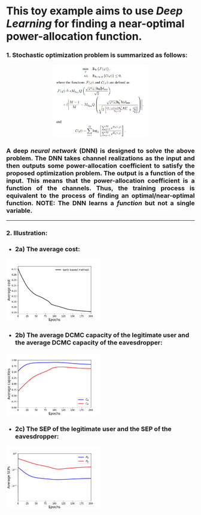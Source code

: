 # This toy example aims to use ***_Deep_ _Learning_*** for finding a near-optimal power-allocation function.

### 1. Stochastic optimization problem is summarized as follows:
<p align="center">
  <img src="https://github.com/TiepMH/tanh_based_Neural_Network/blob/main/figs/Prob_statement.png" width="50%" height="50%">
</p>

<div align="justify">
  
### A deep ***neural network*** (DNN) is designed to solve the above problem. The DNN takes channel realizations as the input and then outputs some power-allocation coefficient to satisfy the proposed optimization problem. The output is a function of the input. This means that the power-allocation coefficient is a function of the channels. Thus, the training process is equivalent to the process of finding an optimal/near-optimal function. NOTE: The DNN learns a ***function*** but not a single variable.

</div>

---

### 2. Illustration:

  + ### 2a) The average cost:
  
<img src="https://github.com/TiepMH/tanh_based_Neural_Network/blob/main/figs/Cost_vs_epoch.png" width="50%" height="50%">


  + ### 2b) The average DCMC capacity of the legitimate user and the average DCMC capacity of the eavesdropper:
  
<img src="https://github.com/TiepMH/tanh_based_Neural_Network/blob/main/figs/Cap_vs_epoch.png" width="50%" height="50%">

  + ### 2c) The SEP of the legitimate user and the SEP of the eavesdropper:
  
<img src="https://github.com/TiepMH/tanh_based_Neural_Network/blob/main/figs/SER_vs_epoch.png" width="50%" height="50%">
